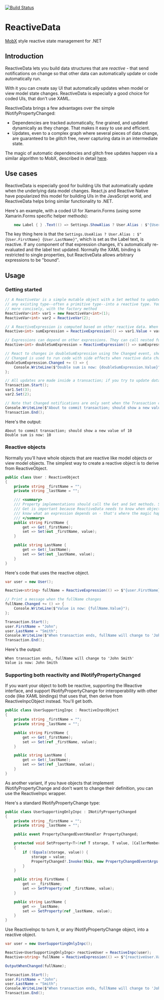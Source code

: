 [![Build Status](https://dev.azure.com/reactive-data/ReactiveData/_apis/build/status/reactive-data.ReactiveData?branchName=master)](https://dev.azure.com/reactive-data/ReactiveData/_build/latest?definitionId=1?branchName=master)

# ReactiveData

[MobX](https://github.com/mobxjs/mobx) style reactive state management for .NET

## Introduction

ReactiveData lets you build data structures that are _reactive_ - that send notifications on change so that other data can automatically update or code automatically run.

With it you can create say UI that automatically updates when model or view model state changes. ReactiveData is especially a good choice for coded UIs, that don't use XAML.

ReactiveData brings a few advantages over the simple INotifyPropertyChanged:

- Dependencies are tracked automatically, fine grained, and updated dynamically as they change. That makes it easy to use and efficient.
- Updates, even to a complex graph where several pieces of data change, are guaranteed to be _glitch_ free, never capturing data in an intermediate state.

The magic of automatic dependencies and glitch free updates happen via a similar algorithm to MobX, described in detail [here](https://hackernoon.com/becoming-fully-reactive-an-in-depth-explanation-of-mobservable-55995262a254).

## Use cases

ReactiveData is especially good for building UIs that automatically update when the underlying data model changes.
React.js and Reactive Native have popularized this model for building UIs in the JavaScript world, and ReactiveData helps bring
similar functionality to .NET.

Here's an example, with a coded UI for Xamarin.Forms (using some Xamarin.Forms specific helper methods):

```csharp
    new Label { } .Text(() => Settings.ShowAlias ? User.Alias : $"{User.FirstName} {User.LastName}"),
```

The key thing here is that the `Settings.UseAlias ? User.Alias : $"{User.FirstName} {User.LastName}"`, which is set as the Label text,
is reactive. If any component of that expression changes, it's automatically re-evaluated and the label text updated.
Normally the XAML binding is restricted to single properties, but ReactiveData allows arbitrary expressions to be "bound".

## Usage

### Getting started

```csharp
// A ReactiveVar is a simple mutable object with a Set method to update it in its entirety. It can turn
// any existing type--often a primitive type--into a reactive type. You can create it with "new" or,
// more concisely, with the factory method
ReactiveVar<int> var1 = new ReactiveVar<int>(1);
ReactiveVar<int> var2 = ReactiveVar(2);

// A ReactiveExpression is computed based on other reactive data. When any of the components change, the expression itself changes
Reactive<int> sumExpression = ReactiveExpression(() => var1.Value + var2.Value);

// Expressions can depend on other expressions. They can call nested functions too, being arbitrarily complex
Reactive<int> doubleSumExpression = ReactiveExpression(() => sumExpression.Value * 2);

// React to changes in doubleSumExpression using the Changed event, showing a message when it changes.
// Changed is used to run code with side effects when reactive data changes. It can, for instance, update UI.
doubleSumExpression.Changed += () => {
    Console.WriteLine($"Double sum is now: {doubleSumExpression.Value}");
};

// All updates are made inside a transaction; if you try to update data outside a transaction, you'll get an error
Transaction.Start();
var1.Set(3);
var2.Set(2);

// Note that Changed notifications are only sent when the Transaction completes. That ensures all data is in it's final state and no "glitches" are possible.
Console.WriteLine($"About to commit transaction; should show a new value of 10");
Transaction.End();
```

Here's the output:

```
About to commit transaction; should show a new value of 10
Double sum is now: 10
```

### Reactive objects

Normally you'll have whole objects that are reactive like model objects or view model objects.
The simplest way to create a reactive object is to derive from ReactiveObject.

```csharp
public class User : ReactiveObject
{
    private string _firstName = "";
    private string _lastName = "";

    /// <summary>
    /// Property implementations should call the Get and Set methods. Set sends change notifications.
    /// Get is important because ReactiveData needs to know when objects are accessed in order to
    /// know what an expression depends on - that's where the magic happens.
    /// </summary>
    public string FirstName {
        get => Get(_firstName);
        set => Set(out _firstName, value);
    }

    public string LastName {
        get => Get(_lastName);
        set => Set(out _lastName, value);
    }
}
```

Here's code that uses the reactive object. 

```csharp
var user = new User();

Reactive<string> fullName = ReactiveExpression(() => $"{user.FirstName} {user.LastName}");

// Print a message when the fullName changes
fullName.Changed += () => {
    Console.WriteLine($"Value is now: {fullName.Value}");
};

Transaction.Start();
user.FirstName = "John";
user.LastName = "Smith";
Console.WriteLine($"When transaction ends, fullName will change to 'John Smith'");
Transaction.End();
```

Here's the output:
```
When transaction ends, fullName will change to 'John Smith'
Value is now: John Smith
```

### Supporting both reactivity and INotifyPropertyChanged

If you want your object to both be reactive, supporting the IReactive interface, and support
INotifyPropertyChange for interoperability with other code (like XAML bindings) that uses that,
then derive from ReactiveInpcObject instead. You'll get both.

```csharp
public class UserSupportingInpc : ReactiveInpcObject
{
    private string _firstName = "";
    private string _lastName = "";

    public string FirstName {
        get => Get(_firstName);
        set => Set(ref _firstName, value);
    }

    public string LastName {
        get => Get(_lastName);
        set => Set(ref _lastName, value);
    }
}
````

 As another variant, if you have objects that implement INotifyPropertyChange and don't want to change their  definition, you can use the ReactiveInpc wrapper.
 
 Here's a standard INotifyPropertyChange type:

```csharp
public class UserSupportingOnlyInpc : INotifyPropertyChanged
{
    private string _firstName = "";
    private string _lastName = "";

    public event PropertyChangedEventHandler PropertyChanged;

    protected void SetProperty<T>(ref T storage, T value, [CallerMemberName] string? propertyName = null)
    {
        if (!Equals(storage, value)) {
            storage = value;
            PropertyChanged?.Invoke(this, new PropertyChangedEventArgs(propertyName));
        }
    }

    public string FirstName {
        get => _firstName;
        set => SetProperty(ref _firstName, value);
    }

    public string LastName {
        get => _lastName;
        set => SetProperty(ref _lastName, value);
    }
}
```

Use ReactiveInpc to turn it, or any INotifyPropertyChange object, into a reactive object.

```csharp
var user = new UserSupportingOnlyInpc();

Reactive<UserSupportingOnlyInpc> reactiveUser = ReactiveInpc(user);
Reactive<string> fullName = ReactiveExpression(() => $"{reactiveUser.Value.FirstName} {reactiveUser.Value.LastName}");

OutputWhenChanged(fullName);

Transaction.Start();
user.FirstName = "John";
user.LastName = "Smith";
Console.WriteLine($"When transaction ends, fullName will change to 'John Smith'");
Transaction.End();
```
